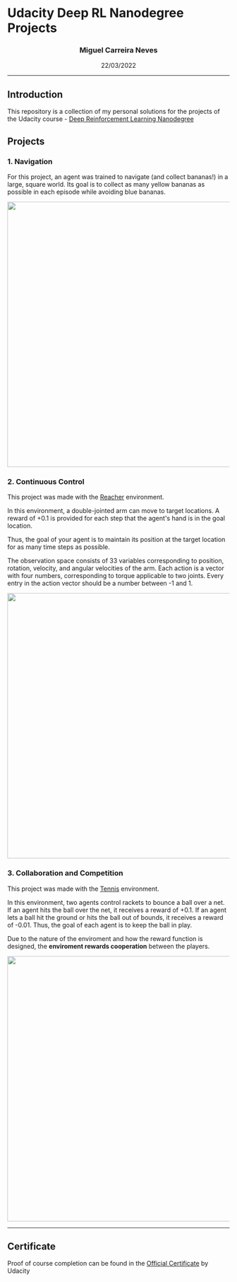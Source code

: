 # Udacity Deep RL Nanodegree Projects

### <p style="text-align: center;">Miguel Carreira Neves</p>
<p style="text-align: center;">22/03/2022</p>

---

## Introduction

This repository is a collection of my personal solutions for the projects of the Udacity course - [Deep Reinforcement Learning Nanodegree](https://www.udacity.com/course/deep-reinforcement-learning-nanodegree--nd893)

## Projects

### 1. Navigation

For this project, an agent was trained to navigate (and collect bananas!) in a large, square world. Its goal is to collect as many yellow bananas as possible in each episode while avoiding blue bananas.

<IMG SRC="./Project1-Navigation/imgs/BananaTestingCropped.gif" width = "600" >

### 2. Continuous Control

This project was made with the [Reacher](https://github.com/Unity-Technologies/ml-agents/blob/main/docs/Learning-Environment-Examples.md#reacher) environment.

In this environment, a double-jointed arm can move to target locations. A reward of +0.1 is provided for each step that the agent's hand is in the goal location. 

Thus, the goal of your agent is to maintain its position at the target location for as many time steps as possible.

The observation space consists of 33 variables corresponding to position, rotation, velocity, and angular velocities of the arm. Each action is a vector with four numbers, corresponding to torque applicable to two joints. Every entry in the action vector should be a number between -1 and 1.

<IMG SRC="./Project2-ContinuousControl/imgs/ReacherTest2.gif" width = "600" >

### 3. Collaboration and Competition

This project was made with the [Tennis](https://github.com/Unity-Technologies/ml-agents/blob/master/docs/Learning-Environment-Examples.md#tennis) environment.

In this environment, two agents control rackets to bounce a ball over a net. If an agent hits the ball over the net, it receives a reward of +0.1.  If an agent lets a ball hit the ground or hits the ball out of bounds, it receives a reward of -0.01.  Thus, the goal of each agent is to keep the ball in play.

Due to the nature of the enviroment and how the reward function is designed, the **enviroment rewards cooperation** between the players. 

<IMG SRC="./Project3-CollaborationAndCompetition/imgs/results/test2.gif" width = "600" >

---

## Certificate

Proof of course completion can be found in the <a href="https://graduation.udacity.com/confirm/A37ALUDP">Official Certificate</a> by Udacity

